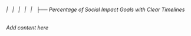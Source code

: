 ###### |   |   |   |   |   ├── Percentage of Social Impact Goals with Clear Timelines

*Add content here*